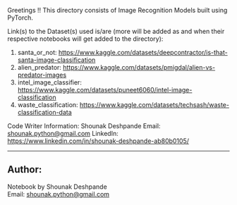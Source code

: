 Greetings !! 
This directory consists of Image Recognition Models built using PyTorch.

Link(s) to the Dataset(s) used is/are (more will be added as and when their respective notebooks will get added to the directory):
1. santa_or_not: https://www.kaggle.com/datasets/deepcontractor/is-that-santa-image-classification
2. alien_predator: https://www.kaggle.com/datasets/pmigdal/alien-vs-predator-images
3. intel_image_classifier: https://www.kaggle.com/datasets/puneet6060/intel-image-classification
4. waste_classification: https://www.kaggle.com/datasets/techsash/waste-classification-data


Code Writer Information:
Shounak Deshpande
Email: shounak.python@gmail.com
LinkedIn: https://www.linkedin.com/in/shounak-deshpande-ab80b0105/


---
## Author:
Notebook by Shounak Deshpande<br>
Email: shounak.python@gmail.com